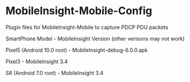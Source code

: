 # MobileInsight-Mobile-Config
 Plugin files for MobileInsight-Mobile to capture PDCP PDU packets

SmartPhone Model - MobileInsight Version (other verisons may not work)

 Pixel5 (Android 10.0 root) - MobileInsight-debug-6.0.0.apk

 Pixel3  - MobileInsight 3.4
 
 S8 (Android 7.0 root) - MobileInsight 3.4
